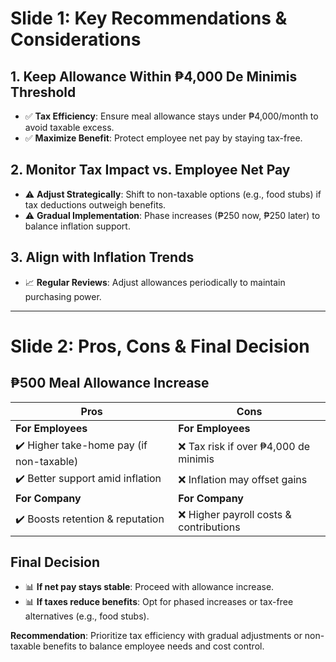 # Slide 1: Key Recommendations & Considerations

## 1. **Keep Allowance Within ₱4,000 De Minimis Threshold**  
- ✅ **Tax Efficiency**: Ensure meal allowance stays under ₱4,000/month to avoid taxable excess.  
- ✅ **Maximize Benefit**: Protect employee net pay by staying tax-free.  

## 2. **Monitor Tax Impact vs. Employee Net Pay**  
- ⚠️ **Adjust Strategically**: Shift to non-taxable options (e.g., food stubs) if tax deductions outweigh benefits.  
- ⚠️ **Gradual Implementation**: Phase increases (₱250 now, ₱250 later) to balance inflation support.  

## 3. **Align with Inflation Trends**  
- 📈 **Regular Reviews**: Adjust allowances periodically to maintain purchasing power.  

---

# Slide 2: Pros, Cons & Final Decision  

## **₱500 Meal Allowance Increase**  

| **Pros**                                  | **Cons**                                  |  
|-------------------------------------------|-------------------------------------------|  
| **For Employees**                         | **For Employees**                         |  
| ✔️ Higher take-home pay (if non-taxable) | ❌ Tax risk if over ₱4,000 de minimis     |  
| ✔️ Better support amid inflation          | ❌ Inflation may offset gains             |  
| **For Company**                           | **For Company**                           |  
| ✔️ Boosts retention & reputation          | ❌ Higher payroll costs & contributions   |  

## **Final Decision**  
- 📊 **If net pay stays stable**: Proceed with allowance increase.  
- 📊 **If taxes reduce benefits**: Opt for phased increases or tax-free alternatives (e.g., food stubs).  

**Recommendation**: Prioritize tax efficiency with gradual adjustments or non-taxable benefits to balance employee needs and cost control.  

<!-- Suggested Visuals: Bar charts (tax impact vs. net pay), icons (✅/❌), and decision flowchart. -->  
